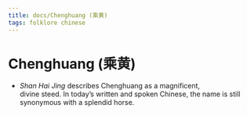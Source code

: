 ```yaml
---
title: docs/Chenghuang (乘黄)
tags: folklore chinese
---
```


# Chenghuang (乘黄)
- _Shan Hai Jing_ describes Chenghuang as a magnificent,  
	divine steed. In today’s written and spoken Chinese, the name is still  
	synonymous with a splendid horse.